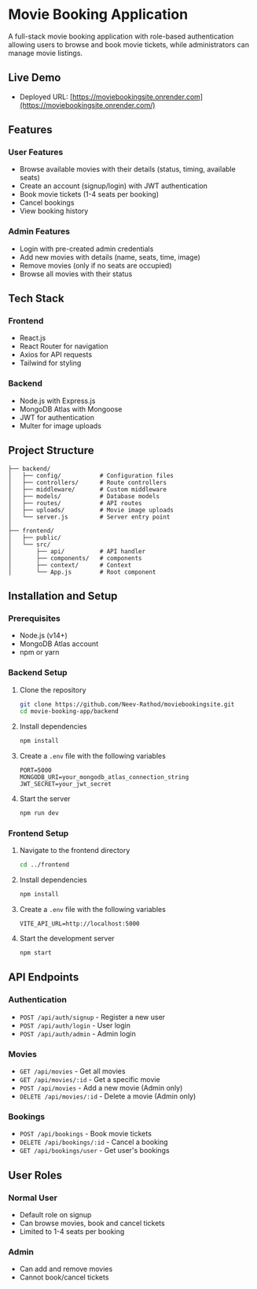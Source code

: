 # Movie Booking Application

A full-stack movie booking application with role-based authentication allowing users to browse and book movie tickets, while administrators can manage movie listings.

## Live Demo

- Deployed URL: [https://moviebookingsite.onrender.com](https://moviebookingsite.onrender.com/)

## Features

### User Features
- Browse available movies with their details (status, timing, available seats)
- Create an account (signup/login) with JWT authentication
- Book movie tickets (1-4 seats per booking)
- Cancel bookings
- View booking history

### Admin Features
- Login with pre-created admin credentials
- Add new movies with details (name, seats, time, image)
- Remove movies (only if no seats are occupied)
- Browse all movies with their status

## Tech Stack

### Frontend
- React.js
- React Router for navigation
- Axios for API requests
- Tailwind for styling

### Backend
- Node.js with Express.js
- MongoDB Atlas with Mongoose
- JWT for authentication
- Multer for image uploads

## Project Structure

```
├── backend/
│   ├── config/           # Configuration files
│   ├── controllers/      # Route controllers
│   ├── middleware/       # Custom middleware
│   ├── models/           # Database models
│   ├── routes/           # API routes
│   ├── uploads/          # Movie image uploads
│   └── server.js         # Server entry point
│
├── frontend/
│   ├── public/
│   └── src/
│       ├── api/          # API handler
│       ├── components/   # components
│       ├── context/      # Context
│       └── App.js        # Root component
```

## Installation and Setup

### Prerequisites
- Node.js (v14+)
- MongoDB Atlas account
- npm or yarn

### Backend Setup
1. Clone the repository
   ```bash
   git clone https://github.com/Neev-Rathod/moviebookingsite.git
   cd movie-booking-app/backend
   ```

2. Install dependencies
   ```bash
   npm install
   ```

3. Create a `.env` file with the following variables
   ```
   PORT=5000
   MONGODB_URI=your_mongodb_atlas_connection_string
   JWT_SECRET=your_jwt_secret
   ```

4. Start the server
   ```bash
   npm run dev
   ```

### Frontend Setup
1. Navigate to the frontend directory
   ```bash
   cd ../frontend
   ```

2. Install dependencies
   ```bash
   npm install
   ```

3. Create a `.env` file with the following variables
   ```
   VITE_API_URL=http://localhost:5000
   ```

4. Start the development server
   ```bash
   npm start
   ```

## API Endpoints

### Authentication
- `POST /api/auth/signup` - Register a new user
- `POST /api/auth/login` - User login
- `POST /api/auth/admin` - Admin login

### Movies
- `GET /api/movies` - Get all movies
- `GET /api/movies/:id` - Get a specific movie
- `POST /api/movies` - Add a new movie (Admin only)
- `DELETE /api/movies/:id` - Delete a movie (Admin only)

### Bookings
- `POST /api/bookings` - Book movie tickets
- `DELETE /api/bookings/:id` - Cancel a booking
- `GET /api/bookings/user` - Get user's bookings

## User Roles

### Normal User
- Default role on signup
- Can browse movies, book and cancel tickets
- Limited to 1-4 seats per booking

### Admin
- Can add and remove movies
- Cannot book/cancel tickets
